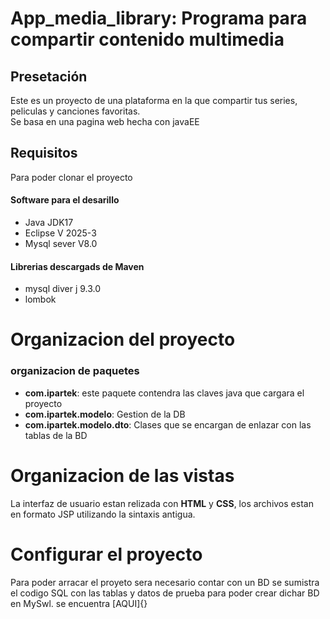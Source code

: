# App_media_library: Programa para compartir contenido multimedia
## Presetación
Este es un proyecto de una plataforma en la que compartir tus series, peliculas y canciones favoritas.  
Se basa en una pagina web hecha con javaEE  
## Requisitos
Para poder clonar el proyecto
#### Software para el desarillo
* Java JDK17
* Eclipse V 2025-3
* Mysql sever V8.0
#### Librerias descargads de Maven
* mysql diver j 9.3.0
* lombok

# Organizacion del proyecto
### organizacion de paquetes
* **com.ipartek**: este paquete contendra las claves java que cargara el proyecto
* **com.ipartek.modelo**: Gestion de la DB
* **com.ipartek.modelo.dto**: Clases que se encargan de enlazar con las tablas de la BD

# Organizacion de las vistas
La interfaz de usuario estan relizada con **HTML** y **CSS**, los archivos estan en formato JSP utilizando la sintaxis antigua.

# Configurar el proyecto
Para poder arracar el proyeto sera necesario contar con un BD
se sumistra el codigo SQL con las tablas y datos de prueba para poder crear dichar BD en MySwl. se encuentra [AQUI]{}
